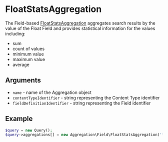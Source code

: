 # FloatStatsAggregation

The Field-based [FloatStatsAggregation](https://github.com/ibexa/core/blob/main/src/contracts/Repository/Values/Content/Query/Aggregation/Field/FloatStatsAggregation.php) aggregates search results by the value of the Float Field
and provides statistical information for the values including:

- sum
- count of values
- minimum value
- maximum value
- average

## Arguments

- `name` - name of the Aggregation object
- `contentTypeIdentifier` - string representing the Content Type identifier
- `fieldDefinitionIdentifier` - string representing the Field identifier

## Example

``` php
$query = new Query();
$query->aggregations[] = new Aggregation\Field\FloatStatsAggregation('float', 'product', 'weight');
```
